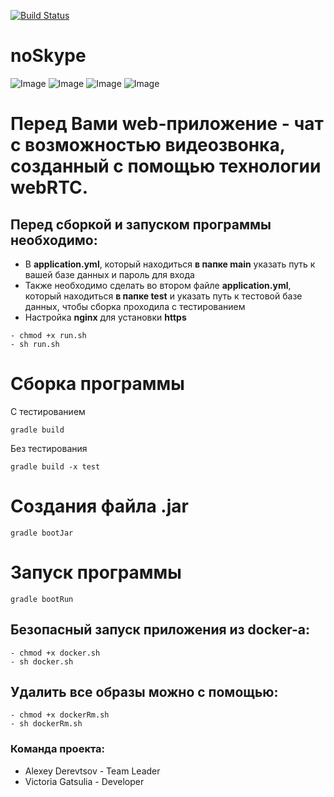[![Build Status](https://travis-ci.com/AlexeyDer/noSkype.svg?branch=release)](https://travis-ci.com/AlexeyDer/noSkype)
# noSkype
![Image](https://hsto.org/webt/5b/22/62/5b2262cea66f9381421890.png)
![Image](https://cdn.iconscout.com/icon/free/png-256/gradle-3-1175026.png)
![Image](https://www.matt-thornton.net/wordpress/wp-content/uploads/0dd7193f-e747-4a15-b797-818b9fac3656-mysql.png)
![Image](https://d1q6f0aelx0por.cloudfront.net/product-logos/644d2f15-c5db-4731-a353-ace6235841fa-registry.png)

# Перед Вами web-приложение - чат с возможностью видеозвонка, созданный с помощью технологии **webRTC**.

## Перед сборкой и запуском программы необходимо:
* В **application.yml**, который находиться **в папке main** указать путь к вашей базе данных и пароль для входа
* Также необходимо сделать во втором файле **application.yml**, который находиться **в папке test** и указать путь к тестовой базе данных,
чтобы сборка проходила с тестированием 
* Настройка **nginx** для установки **https**
```
- chmod +x run.sh
- sh run.sh
```
# Сборка программы
С тестированием
```
gradle build
```
Без тестирования
```
gradle build -x test
```
# Создания файла .jar
```
gradle bootJar
```
# Запуск программы
```
gradle bootRun
```
## Безопасный запуск приложения из docker-а:
```
- chmod +x docker.sh
- sh docker.sh
```
## Удалить все образы можно с помощью:
```
- chmod +x dockerRm.sh
- sh dockerRm.sh
```
### Команда проекта: 
* Alexey Derevtsov - Team Leader
* Victoria Gatsulia - Developer 
